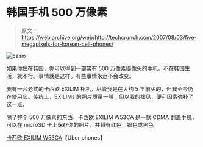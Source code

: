 # 韩国手机 500 万像素

> 原文：<https://web.archive.org/web/http://techcrunch.com/2007/08/03/five-megapixels-for-korean-cell-phones/>

![casio](img/abbb42ab5bac111b81018db5f4d3de05.png)

如果你住在韩国，你可以得到一部带有 500 万像素摄像头的手机。不在韩国生活，就不行。事情就是这样。有些事情永远不会改变。

我有一台老式的卡西欧 EXILIM 相机，尽管我是在大约 5 年前买的，但我至今仍在使用它。传统上，EXILIMs 的照片质量一般，但以我的拙见，便利因素弥补了这一点。

除了整个 500 万像素的东西，卡西欧 EXILIM W53CA 是一款 CDMA 翻盖手机，可以在 microSD 卡上保存你的照片，并将有红色，银色或黑色。

[卡西欧 EXILIM W53CA](https://web.archive.org/web/20141012155831/http://www.uberphones.com/2007/08/casio_hits_5_megapixels_with_phone/)【Uber phones】